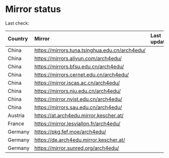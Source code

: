 <script src="./time.js"></script>
# Mirror status
Last check: <script type="text/javascript">localize(1725024261.3601272);</script>

|Country|Mirror|Last update|
|:------|:-----|:----------|
|China|https://mirrors.tuna.tsinghua.edu.cn/arch4edu/|<script type="text/javascript">localize(1725000021);</script>|
|China|https://mirrors.aliyun.com/arch4edu/|<script type="text/javascript">localize(1725000021);</script>|
|China|https://mirrors.bfsu.edu.cn/arch4edu/|<script type="text/javascript">localize(1724956746);</script>|
|China|https://mirrors.cernet.edu.cn/arch4edu/|<script type="text/javascript">localize(1725000021);</script>|
|China|https://mirror.iscas.ac.cn/arch4edu/|<script type="text/javascript">localize(1725000021);</script>|
|China|https://mirrors.nju.edu.cn/arch4edu/|<script type="text/javascript">localize(1725000021);</script>|
|China|https://mirror.nyist.edu.cn/arch4edu/|<script type="text/javascript">localize(1724956746);</script>|
|China|https://mirrors.sau.edu.cn/arch4edu/|<script type="text/javascript">localize(1725000021);</script>|
|Austria|https://at.arch4edu.mirror.kescher.at/|<script type="text/javascript">localize(1725000021);</script>|
|France|https://mirror.lesviallon.fr/arch4edu/|<script type="text/javascript">localize(1724956746);</script>|
|Germany|https://pkg.fef.moe/arch4edu/|<script type="text/javascript">localize(1725000021);</script>|
|Germany|https://de.arch4edu.mirror.kescher.at/|<script type="text/javascript">localize(1725000021);</script>|
|Germany|https://mirror.sunred.org/arch4edu/|<script type="text/javascript">localize(1725000021);</script>|

<script src="./tablefilter/tablefilter.js"></script>
<script src="./table.js"></script>